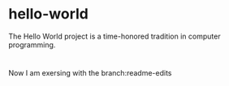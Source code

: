 # hello-world
The Hello World project is a time-honored tradition in computer programming.
#
Now I am exersing with the branch:readme-edits
